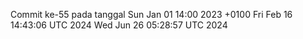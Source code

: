 Commit ke-55 pada tanggal Sun Jan 01 14:00 2023 +0100
Fri Feb 16 14:43:06 UTC 2024
Wed Jun 26 05:28:57 UTC 2024
